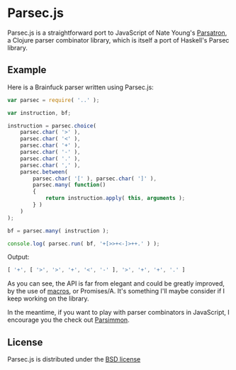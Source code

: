 # Parsec.js #
Parsec.js is a straightforward port to JavaScript of Nate Young's [Parsatron](https://github.com/youngnh/parsatron), a Clojure parser combinator library, which is itself a port of Haskell's Parsec library.

## Example ##
Here is a Brainfuck parser written using Parsec.js:

```js
var parsec = require( '..' );

var instruction, bf;

instruction = parsec.choice(
    parsec.char( '>' ),
    parsec.char( '<' ),
    parsec.char( '+' ),
    parsec.char( '-' ),
    parsec.char( '.' ),
    parsec.char( ',' ),
    parsec.between(
        parsec.char( '[' ), parsec.char( ']' ),
        parsec.many( function()
        {
            return instruction.apply( this, arguments );
        } )
    )
);

bf = parsec.many( instruction );

console.log( parsec.run( bf, '+[>>+<-]>++.' ) );
```

Output:

```js
[ '+', [ '>', '>', '+', '<', '-' ], '>', '+', '+', '.' ]
```

As you can see, the API is far from elegant and could be greatly improved, by the use of [macros](http://sweetjs.org), or Promises/A. It's something I'll maybe consider if I keep working on the library.

In the meantime, if you want to play with parser combinators in JavaScript, I encourage you the check out [Parsimmon](https://github.com/jayferd/parsimmon).

## License ##
Parsec.js is distributed under the [BSD license](http://opensource.org/licenses/bsd-license)

